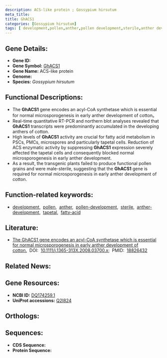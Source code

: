 ```yaml
---
description: ACS-like protein ; Gossypium hirsutum
meta_title:
title: GhACS1
categories: [Gossypium hirsutum]
tags: [ development,pollen,anther,pollen development,sterile,anther development,tapetal,fatty acid ]
---
```


## Gene Details:
- **Gene ID:** []()
- **Gene Symbol:** <u>GhACS1</u>
- **Gene Name:** ACS-like protein
- **Genome:** []()
- **Species:** *Gossypium hirsutum*

## Functional Descriptions:
   - The **GhACS1** gene encodes an acyl-CoA synthetase which is essential for normal microsporogenesis in early anther development of cotton。
   - Real-time quantitative RT-PCR and northern blot analyses revealed that **GhACS1** transcripts were predominantly accumulated in the developing anthers of cotton. 
   - High levels of **GhACS1** activity are crucial for fatty acid metabolism in PSCs, PMCs, microspores and particularly tapetal cells. Reduction of ACS enzymatic activity by suppressing **GhACS1** expression severely affected the tapetal cells and consequently blocked normal microsporogenesis in early anther development.
   - As a result, the transgenic plants failed to produce functional pollen grains and were male-sterile, suggesting that the **GhACS1** gene is required for normal microsporogenesis in early anther development of cotton.

## Function-related keywords:
   - [development](/tags/development/),&nbsp;&nbsp;[pollen](/tags/pollen/),&nbsp;&nbsp;[anther](/tags/anther/),&nbsp;&nbsp;[pollen-development](/tags/pollen-development/),&nbsp;&nbsp;[sterile](/tags/sterile/),&nbsp;&nbsp;[anther-development](/tags/anther-development/),&nbsp;&nbsp;[tapetal](/tags/tapetal/),&nbsp;&nbsp;[fatty-acid](/tags/fatty-acid/)

## Literature:
   - [The GhACS1 gene encodes an acyl-CoA synthetase which is essential for normal microsporogenesis in early anther development of cotton.](https://doi.org/10.1111/j.1365-313X.2008.03700.x)&nbsp;&nbsp;DOI:&nbsp;&nbsp;[10.1111/j.1365-313X.2008.03700.x](https://doi.org/10.1111/j.1365-313X.2008.03700.x);&nbsp;&nbsp;PMID:&nbsp;&nbsp;[18826432](https://pubmed.ncbi.nlm.nih.gov/18826432/)

## Related News:

## Gene Resources:
- **NCBI ID:**  [DQ174259.1](https://www.ncbi.nlm.nih.gov/gene/?term=DQ174259.1)
- **UniProt accessions:**  [Q2I824](https://www.uniprot.org/uniprotkb/Q2I824/entry)

## Orthologs:

## Sequences:
- **CDS Sequence:**
- **Protein Sequence:**
